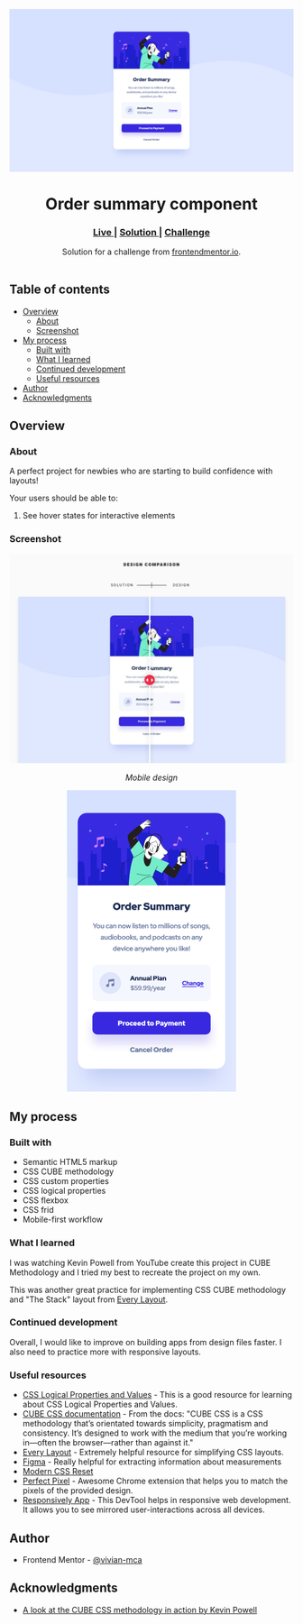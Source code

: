 <p align="center">
  <img src="./design/desktop-design.png" alt="desktop design" align="center"/>
</p>

<h1 align="center">Order summary component</h1>

<div align="center">
  <h3>
    <a href="https://vivian-mca.github.io/frontendmentor-projects/Order%20summary%20component/">
      Live
    </a>
    <span> | </span>
    <a href="https://www.frontendmentor.io/solutions/order-summary-component-using-cube-css-methodology-Ql0wpFysid">
      Solution
    </a>
   <span> | </span>
    <a href="https://www.frontendmentor.io/challenges/order-summary-component-QlPmajDUj">
      Challenge
    </a>
  </h3>
</div>
<div align="center">
   Solution for a challenge from  <a href="https://www.frontendmentor.io/" target="_blank">frontendmentor.io</a>.
</div>
<br> <!-- omit in toc -->

## Table of contents <!-- omit in toc -->
- [Overview](#overview)
  - [About](#about)
  - [Screenshot](#screenshot)
- [My process](#my-process)
  - [Built with](#built-with)
  - [What I learned](#what-i-learned)
  - [Continued development](#continued-development)
  - [Useful resources](#useful-resources)
- [Author](#author)
- [Acknowledgments](#acknowledgments)

## Overview

### About

A perfect project for newbies who are starting to build confidence with layouts!

Your users should be able to:

1. See hover states for interactive elements

### Screenshot

<p align="center">
  <img src="./design/solution-v-design.png" alt="mobile design"/>
</p>

<p align="center"><em>Mobile design</em></p>

<p align="center">
  <img src="./design/mobile-design.png" alt="mobile design" width="300"/>
</p>

## My process

### Built with

- Semantic HTML5 markup
- CSS CUBE methodology
- CSS custom properties
- CSS logical properties
- CSS flexbox
- CSS frid
- Mobile-first workflow

### What I learned

I was watching Kevin Powell from YouTube create this project in CUBE Methodology and I tried my best to recreate the project on my own.

This was another great practice for implementing CSS CUBE methodology and "The Stack" layout from [Every Layout](https://every-layout.dev/layouts/stack/).

### Continued development

Overall, I would like to improve on building apps from design files faster. I also need to practice more with responsive layouts. 

### Useful resources

- [CSS Logical Properties and Values](https://css-tricks.com/css-logical-properties-and-values/) - This is a good resource for learning about CSS Logical Properties and Values.
- [CUBE CSS documentation](https://cube.fyi/) - From the docs: "CUBE CSS is a CSS methodology that’s orientated towards simplicity, pragmatism and consistency. It’s designed to work with the medium that you’re working in—often the browser—rather than against it."
- [Every Layout](https://every-layout.dev/) - Extremely helpful resource for simplifying CSS layouts.
- [Figma](https://figma.com/) - Really helpful for extracting information about measurements
- [Modern CSS Reset](https://piccalil.li/blog/a-modern-css-reset/)
- [Perfect Pixel](https://chrome.google.com/webstore/detail/perfectpixel-by-welldonec/dkaagdgjmgdmbnecmcefdhjekcoceebi) - Awesome Chrome extension that helps you to match the pixels of the provided design.
- [Responsively App](https://responsively.app/) - This DevTool helps in responsive web development. It allows you to see mirrored user-interactions across all devices.

## Author

- Frontend Mentor - [@vivian-mca](https://www.frontendmentor.io/profile/vivian-mca)

## Acknowledgments

- [A look at the CUBE CSS methodology in action by Kevin Powell](https://www.youtube.com/watch?v=NanhQvnvbR8)
